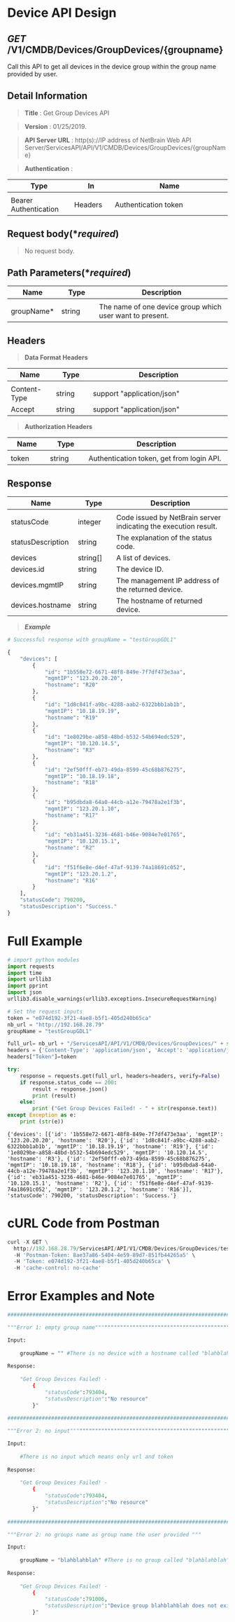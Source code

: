 
# Device API Design

## ***GET*** /V1/CMDB/Devices/GroupDevices/{groupname}
Call this API to get all devices in the device group within the group name provided by user.

## Detail Information

> **Title** : Get Group Devices API<br>

> **Version** : 01/25/2019.

> **API Server URL** : http(s)://IP address of NetBrain Web API Server/ServicesAPI/API/V1/CMDB/Devices/GroupDevices/{groupName}

> **Authentication** : 

|**Type**|**In**|**Name**|
|------|------|------|
|<img width=100/>|<img width=100/>|<img width=500/>|
|Bearer Authentication| Headers | Authentication token | 

## Request body(****required***)

> No request body.

## Path Parameters(****required***)

|**Name**|**Type**|**Description**|
|------|------|------|
|<img width=100/>|<img width=100/>|<img width=500/>|
| groupName* | string  | The name of one device group which user want to present. |

## Headers

> **Data Format Headers**

|**Name**|**Type**|**Description**|
|------|------|------|
|<img width=100/>|<img width=100/>|<img width=500/>|
| Content-Type | string  | support "application/json" |
| Accept | string  | support "application/json" |

> **Authorization Headers**

|**Name**|**Type**|**Description**|
|------|------|------|
|<img width=100/>|<img width=100/>|<img width=500/>|
| token | string  | Authentication token, get from login API. |


## Response

|**Name**|**Type**|**Description**|
|------|------|------|
|<img width=100/>|<img width=100/>|<img width=500/>|
|statusCode| integer | Code issued by NetBrain server indicating the execution result.  |
|statusDescription| string | The explanation of the status code. |
|devices| string[] | A list of devices. |
|devices.id | string | The device ID. |
|devices.mgmtIP| string | The management IP address of the returned device. |
|devices.hostname| string | The hostname of returned device. |


> ***Example***



```python
# Successful response with groupName = "testGroupGDL1"

{
    "devices": [
        {
            "id": "1b558e72-6671-48f8-849e-7f7df473e3aa",
            "mgmtIP": "123.20.20.20",
            "hostname": "R20"
        },
        {
            "id": "1d8c841f-a9bc-4288-aab2-6322bbb1ab1b",
            "mgmtIP": "10.18.19.19",
            "hostname": "R19"
        },
        {
            "id": "1e8029be-a858-48bd-b532-54b694edc529",
            "mgmtIP": "10.120.14.5",
            "hostname": "R3"
        },
        {
            "id": "2ef50fff-eb73-49da-8599-45c68b876275",
            "mgmtIP": "10.18.19.18",
            "hostname": "R18"
        },
        {
            "id": "b95dbda8-64a0-44cb-a12e-79478a2e1f3b",
            "mgmtIP": "123.20.1.10",
            "hostname": "R17"
        },
        {
            "id": "eb31a451-3236-4681-b46e-9084e7e01765",
            "mgmtIP": "10.120.15.1",
            "hostname": "R2"
        },
        {
            "id": "f51f6e8e-d4ef-47af-9139-74a18691c052",
            "mgmtIP": "123.20.1.2",
            "hostname": "R16"
        }
    ],
    "statusCode": 790200,
    "statusDescription": "Success."
}
```

# Full Example


```python
# import python modules 
import requests
import time
import urllib3
import pprint
import json
urllib3.disable_warnings(urllib3.exceptions.InsecureRequestWarning)

# Set the request inputs
token = "e074d192-3f21-4ae8-b5f1-405d240b65ca"
nb_url = "http://192.168.28.79"
groupName = "testGroupGDL1"

full_url= nb_url + "/ServicesAPI/API/V1/CMDB/Devices/GroupDevices/" + str(groupName)
headers = {'Content-Type': 'application/json', 'Accept': 'application/json'}
headers["Token"]=token

try:
    response = requests.get(full_url, headers=headers, verify=False)
    if response.status_code == 200:
        result = response.json()
        print (result)
    else:
        print ("Get Group Devices Failed! - " + str(response.text))
except Exception as e:
    print (str(e))
```

    {'devices': [{'id': '1b558e72-6671-48f8-849e-7f7df473e3aa', 'mgmtIP': '123.20.20.20', 'hostname': 'R20'}, {'id': '1d8c841f-a9bc-4288-aab2-6322bbb1ab1b', 'mgmtIP': '10.18.19.19', 'hostname': 'R19'}, {'id': '1e8029be-a858-48bd-b532-54b694edc529', 'mgmtIP': '10.120.14.5', 'hostname': 'R3'}, {'id': '2ef50fff-eb73-49da-8599-45c68b876275', 'mgmtIP': '10.18.19.18', 'hostname': 'R18'}, {'id': 'b95dbda8-64a0-44cb-a12e-79478a2e1f3b', 'mgmtIP': '123.20.1.10', 'hostname': 'R17'}, {'id': 'eb31a451-3236-4681-b46e-9084e7e01765', 'mgmtIP': '10.120.15.1', 'hostname': 'R2'}, {'id': 'f51f6e8e-d4ef-47af-9139-74a18691c052', 'mgmtIP': '123.20.1.2', 'hostname': 'R16'}], 'statusCode': 790200, 'statusDescription': 'Success.'}
    

# cURL Code from Postman


```python
curl -X GET \
  http://192.168.28.79/ServicesAPI/API/V1/CMDB/Devices/GroupDevices/testGroupGDL1 \
  -H 'Postman-Token: 8ae37a86-5404-4e59-89d7-851fb44265a5' \
  -H 'Token: e074d192-3f21-4ae8-b5f1-405d240b65ca' \
  -H 'cache-control: no-cache'
```

# Error Examples and Note


```python
###################################################################################################################    

"""Error 1: empty group name"""""""""""""""""""""""""""""""""""""""""""""""""""""""""""""""

Input:
    
    groupName = "" #There is no device with a hostname called "blahblahblah" in users working domain.
    
Response:
    
    "Get Group Devices Failed! - 
        {
            "statusCode":793404,
            "statusDescription":"No resource"
        }"
        
###################################################################################################################    

"""Error 2: no input"""""""""""""""""""""""""""""""""""""""""""""""""""""""""""""""

Input:
    
    #There is no input which means only url and token
    
Response:
    
    "Get Group Devices Failed! - 
        {
            "statusCode":793404,
            "statusDescription":"No resource"
        }"
        
###################################################################################################################    

"""Error 2: no groups name as group name the user provided """

Input:
    
    groupName = "blahblahblah" #There is no group called "blahblahblah"
    
Response:
    
    "Get Group Devices Failed! - 
        {
            "statusCode":791006,
            "statusDescription":"Device group blahblahblah does not exist."
        }"
```
